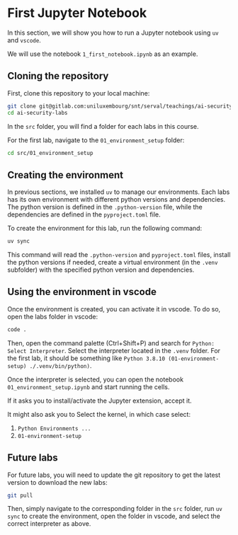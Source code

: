 # First Jupyter Notebook

In this section, we will show you how to run a Jupyter notebook using `uv` and `vscode`.

We will use the notebook `1_first_notebook.ipynb` as an example.

## Cloning the repository

First, clone this repository to your local machine:

```bash
git clone git@gitlab.com:uniluxembourg/snt/serval/teachings/ai-security/ai-security-labs.git
cd ai-security-labs
```

In the `src` folder, you will find a folder for each labs in this course.

For the first lab, navigate to the `01_environment_setup` folder:

```bash
cd src/01_environment_setup
```

## Creating the environment

In previous sections, we installed `uv` to manage our environments.
Each labs has its own environment with different python versions and dependencies.
The python version is defined in the `.python-version` file, while the dependencies are defined in the `pyproject.toml` file.

To create the environment for this lab, run the following command:

```bash
uv sync
```

This command will read the `.python-version` and `pyproject.toml` files, install the python versions if needed, create a virtual environment (in the `.venv` subfolder) with the specified python version and dependencies.

## Using the environment in vscode

Once the environment is created, you can activate it in vscode.
To do so, open the labs folder in vscode:

```bash
code .
```

Then, open the command palette (Ctrl+Shift+P) and search for `Python: Select Interpreter`.
Select the interpreter located in the `.venv` folder.
For the first lab, it should be something like `Python 3.8.10 (01-environment-setup) ./.venv/bin/python)`.

Once the interpreter is selected, you can open the notebook `01_environment_setup.ipynb` and start running the cells.

If it asks you to install/activate the Jupyter extension, accept it.

It might also ask you to Select the kernel, in which case select:

1. `Python Environments ...`
2. `01-environment-setup`

## Future labs

For future labs, you will need to update the git repository to get the latest version to download the new labs:

```bash
git pull
```

Then, simply navigate to the corresponding folder in the `src` folder, run `uv sync` to create the environment, open the folder in vscode, and select the correct interpreter as above.
